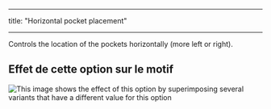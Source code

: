 - - -
title: "Horizontal pocket placement"
- - -

Controls the location of the pockets horizontally (more left or right).

## Effet de cette option sur le motif

![This image shows the effect of this option by superimposing several variants that have a different value for this option](carlita_pocketplacementhorizontal_sample.svg "Effect of this option on the pattern")
